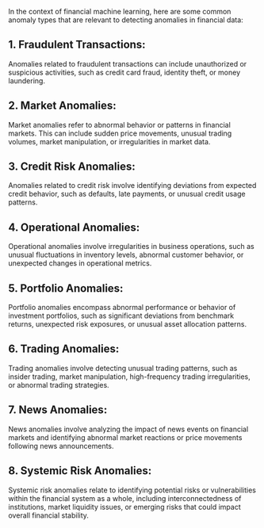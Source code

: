 In the context of financial machine learning, here are some common anomaly types that are relevant to detecting anomalies in financial data:

## 1. Fraudulent Transactions:
Anomalies related to fraudulent transactions can include unauthorized or suspicious activities, such as credit card fraud, identity theft, or money laundering.

## 2. Market Anomalies:
Market anomalies refer to abnormal behavior or patterns in financial markets. This can include sudden price movements, unusual trading volumes, market manipulation, or irregularities in market data.

## 3. Credit Risk Anomalies:
Anomalies related to credit risk involve identifying deviations from expected credit behavior, such as defaults, late payments, or unusual credit usage patterns.

## 4. Operational Anomalies:
Operational anomalies involve irregularities in business operations, such as unusual fluctuations in inventory levels, abnormal customer behavior, or unexpected changes in operational metrics.

## 5. Portfolio Anomalies:
Portfolio anomalies encompass abnormal performance or behavior of investment portfolios, such as significant deviations from benchmark returns, unexpected risk exposures, or unusual asset allocation patterns.

## 6. Trading Anomalies:
Trading anomalies involve detecting unusual trading patterns, such as insider trading, market manipulation, high-frequency trading irregularities, or abnormal trading strategies.

## 7. News Anomalies:
News anomalies involve analyzing the impact of news events on financial markets and identifying abnormal market reactions or price movements following news announcements.

## 8. Systemic Risk Anomalies:
Systemic risk anomalies relate to identifying potential risks or vulnerabilities within the financial system as a whole, including interconnectedness of institutions, market liquidity issues, or emerging risks that could impact overall financial stability.
